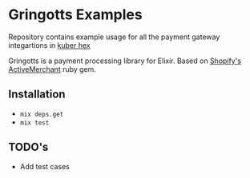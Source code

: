 # Gringotts Examples

Repository contains example usage for all the payment gateway integartions in [kuber hex](https://github.com/aviabird/gringotts)

Gringotts is a payment processing library for Elixir. Based on [Shopify's](http://shopify.com) [ActiveMerchant](http://github.com/Shopify/active_merchant) ruby gem.

## Installation

* `mix deps.get`
* `mix test`

## TODO's 

* Add test cases
